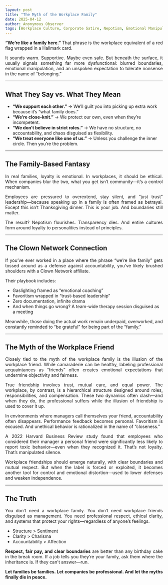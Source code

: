```yaml
---
layout: post
title: "The Myth of the Workplace Family"
date: 2025-04-12
author: Anonymous Observer
tags: [Workplace Culture, Corporate Satire, Nepotism, Emotional Manipulation, HR, Power Dynamics]
---
```


<p align="justify"><strong>“We’re like a family here.”</strong>  
That phrase is the workplace equivalent of a red flag wrapped in a Hallmark card.</p>

<p align="justify">It sounds warm. Supportive. Maybe even safe. But beneath the surface, it usually signals something far more dysfunctional: blurred boundaries, emotional manipulation, and an unspoken expectation to tolerate nonsense in the name of “belonging.”</p>

---

<h2 align="justify">What They Say vs. What They Mean</h2>

<ul>
<li><strong>“We support each other.”</strong> → We’ll guilt you into picking up extra work because it’s “what family does.”</li>
<li><strong>“We’re close-knit.”</strong> → We protect our own, even when they’re incompetent.</li>
<li><strong>“We don’t believe in strict roles.”</strong> → We have no structure, no accountability, and chaos disguised as flexibility.</li>
<li><strong>“We treat everyone like one of us.”</strong> → Unless you challenge the inner circle. Then you’re the problem.</li>
</ul>

---

<h2 align="justify">The Family-Based Fantasy</h2>

<p align="justify">In real families, loyalty is emotional. In workplaces, it should be ethical.  
When companies blur the two, what you get isn’t community—it’s a control mechanism.</p>

<p align="justify">Employees are pressured to overextend, stay silent, and “just trust” leadership—because speaking up in a family is often framed as betrayal.  
Except this isn’t Thanksgiving dinner. This is your job. And boundaries still matter.</p>

<p align="justify">The result? Nepotism flourishes. Transparency dies. And entire cultures form around loyalty to personalities instead of principles.</p>

---

<h2 align="justify">The Clown Network Connection</h2>

<p align="justify">If you’ve ever worked in a place where the phrase “we’re like family” gets tossed around as a defense against accountability, you’ve likely brushed shoulders with a Clown Network affiliate.</p>

<p align="justify">Their playbook includes:</p>

<ul>
<li>Gaslighting framed as “emotional coaching”</li>
<li>Favoritism wrapped in “trust-based leadership”</li>
<li>Zero documentation, infinite drama</li>
<li>And when things go wrong? A team-wide therapy session disguised as a meeting</li>
</ul>

<p align="justify">Meanwhile, those doing the actual work remain underpaid, overworked, and constantly reminded to “be grateful” for being part of the “family.”</p>

---

<h2 align="justify">The Myth of the Workplace Friend</h2>

<p align="justify">Closely tied to the myth of the workplace family is the illusion of the workplace friend. While camaraderie can be healthy, labeling professional acquaintances as “friends” often creates emotional expectations that undermine objectivity and fairness.</p>

<p align="justify">True friendship involves trust, mutual care, and equal power. The workplace, by contrast, is a hierarchical structure designed around roles, responsibilities, and compensation. These two dynamics often clash—and when they do, the professional suffers while the illusion of friendship is used to cover it up.</p>

<p align="justify">In environments where managers call themselves your friend, accountability often disappears. Performance feedback becomes personal. Favoritism is excused. And unethical behavior is rationalized in the name of “closeness.”</p>

<p align="justify">A 2022 Harvard Business Review study found that employees who considered their manager a personal friend were significantly less likely to report toxic behavior—even when they recognized it. That’s not loyalty. That’s manipulated silence.</p>

<p align="justify">Workplace friendships should emerge naturally, with clear boundaries and mutual respect. But when the label is forced or exploited, it becomes another tool for control and emotional distortion—used to lower defenses and weaken independence.</p>

---

<h2 align="justify">The Truth</h2>

<p align="justify">You don’t need a workplace family. You don’t need workplace friends disguised as management.  
You need professional respect, ethical clarity, and systems that protect your rights—regardless of anyone’s feelings.</p>

<ul>
<li>Structure > Sentiment</li>
<li>Clarity > Charisma</li>
<li>Accountability > Affection</li>
</ul>

<p align="justify"><strong>Respect, fair pay, and clear boundaries</strong> are better than any birthday cake in the break room.  
If a job tells you they’re your family, ask them where the inheritance is. If they can't answer—run.</p>

<p align="justify"><strong>Let families be families.  
Let companies be professional.  
And let the myths finally die in peace.</strong></p>
